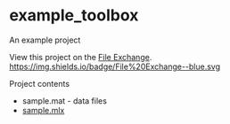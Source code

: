 # example_toolbox
An example project

View this project on the [File Exchange](http://www.mathworks.com/matlabcentral/fileexchange).
<https://img.shields.io/badge/File%20Exchange--blue.svg>

Project contents
* sample.mat - data files
* [sample.mlx](http://www.mathworks.com/matlabcentral/fileexchange)
